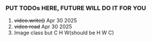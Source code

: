 ### PUT TODOs HERE, FUTURE WILL DO IT FOR YOU ###
1. ~~video.write()~~ Apr 30 2025
2. ~~video read~~ Apr 30 2025
3. Image class but C H W(should be H W C)